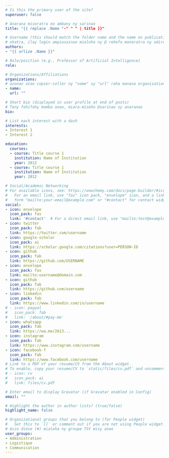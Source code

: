 ```yaml
---
# Is this the primary user of the site?
superuser: false

# Anarana misoratra eo ambany ny sarinao
title: "{{ replace .Name "-" " " | title }}"

# Username (this should match the folder name and the name on publications)
# ohatra, ilay login ampiasainao mialoha ny @ rehefa manoratra ny adiresy e-mail anao.
authors:
- "{{ urlize .Name }}"

# Role/position (e.g., Professor of Artificial Intelligence)
role:

# Organizations/Affiliations
organizations:
# azonao atao copier-coller ny "name" sy "url" raha manana organisation maromaro
- name: 
  url: ""

# Short bio (displayed in user profile at end of posts)
# Teny fohifohy momba anao, miara-miseho @sarinao sy anaranao
bio: 

# List each interest with a dash
interests:
- Interest 1
- Interest 2

education:
  courses:
  - course: Title course 1
    institution: Name of Institution
    year: 2012
  - course: Title course 1
    institution: Name of Institution
    year: 2012

# Social/Academic Networking
# For available icons, see: https://wowchemy.com/docs/page-builder/#icons
#   For an email link, use "fas" icon pack, "envelope" icon, and a link in the
#   form "mailto:your-email@example.com" or "#contact" for contact widget.
social:
- icon: envelope
  icon_pack: fas
  link: '#contact'  # For a direct email link, use "mailto:test@example.org".
- icon: twitter
  icon_pack: fab
  link: https://twitter.com/username
- icon: google-scholar
  icon_pack: ai
  link: https://scholar.google.com/citations?user=PERSON-ID
- icon: github
  icon_pack: fab
  link: https://github.com/USERNAME
- icon: envelope
  icon_pack: fas
  link: mailto:username@domain.com
- icon: github
  icon_pack: fab
  link: https://github.com/username
- icon: linkedin
  icon_pack: fab
  link: https://www.linkedin.com/in/username
# - icon: paypal
#   icon_pack: fab
#   link: '/about/#pay-me'
- icon: whatsapp
  icon_pack: fab
  link: https://wa.me/2613...
- icon: instagram
  icon_pack: fab
  link: https://www.instagram.com/username
- icon: facebook-f
  icon_pack: fab
  link: https://www.facebook.com/username
# Link to a PDF of your resume/CV from the About widget.
# To enable, copy your resume/CV to `static/files/cv.pdf` and uncomment the lines below.
# - icon: cv
#   icon_pack: ai
#   link: files/cv.pdf

# Enter email to display Gravatar (if Gravatar enabled in Config)
email: ""

# Highlight the author in author lists? (true/false)
highlight_name: false

# Organizational groups that you belong to (for People widget)
#   Set this to `[]` or comment out if you are not using People widget.
# Asio dièse (#) mialoha ny groupe TSY misy anao
user_groups:
- Administration
- Logistique
- Communication
---
```


